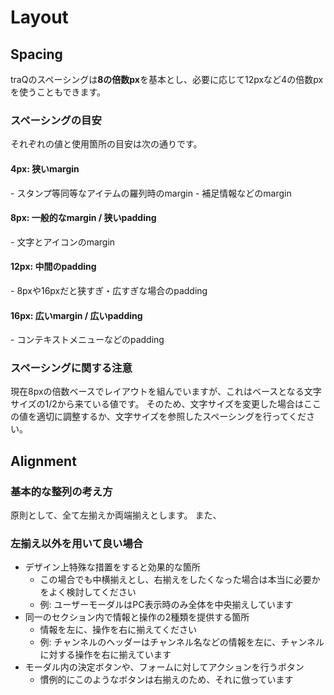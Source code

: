 # Layout

## Spacing
traQのスペーシングは**8の倍数px**を基本とし、必要に応じて12pxなど4の倍数pxを使うこともできます。

### スペーシングの目安
それぞれの値と使用箇所の目安は次の通りです。

#### 4px: 狭いmargin
<spacing-sample :space="4" />
- スタンプ等同等なアイテムの羅列時のmargin
- 補足情報などのmargin

#### 8px: 一般的なmargin / 狭いpadding
<spacing-sample :space="8" />
- 文字とアイコンのmargin

#### 12px: 中間のpadding
<spacing-sample :space="12" />
- 8pxや16pxだと狭すぎ・広すぎな場合のpadding

#### 16px: 広いmargin / 広いpadding
<spacing-sample :space="16" />
- コンテキストメニューなどのpadding

### スペーシングに関する注意
現在8pxの倍数ベースでレイアウトを組んでいますが、これはベースとなる文字サイズの1/2から来ている値です。
そのため、文字サイズを変更した場合はここの値を適切に調整するか、文字サイズを参照したスペーシングを行ってください。

## Alignment

### 基本的な整列の考え方
原則として、全て左揃えか両端揃えとします。
また、

### 左揃え以外を用いて良い場合
- デザイン上特殊な措置をすると効果的な箇所
    - この場合でも中横揃えとし、右揃えをしたくなった場合は本当に必要かをよく検討してください
    - 例: ユーザーモーダルはPC表示時のみ全体を中央揃えしています
- 同一のセクション内で情報と操作の2種類を提供する箇所
    - 情報を左に、操作を右に揃えてください
    - 例: チャンネルのヘッダーはチャンネル名などの情報を左に、チャンネルに対する操作を右に揃えています
- モーダル内の決定ボタンや、フォームに対してアクションを行うボタン
    - 慣例的にこのようなボタンは右揃えのため、それに倣っています